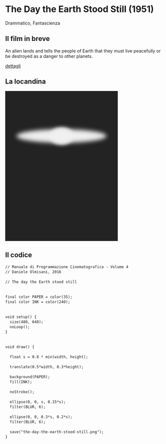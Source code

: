 # The Day the Earth Stood Still (1951)

Drammatico, Fantascienza

## Il film in breve
An alien lands and tells the people of Earth that they must live peacefully or be destroyed as a danger to other planets.

[dettagli](https://www.imdb.com/title/tt0043456/)

## La locandina
<img src="the-day-the-earth-stood-still.png"  width="360px" title="The Day the Earth Stood Still">


## Il codice
```processing
// Manuale di Programmazione Cinematografica - Volume 4
// Daniele Olmisani, 2016

// The day the Earth stood still


final color PAPER = color(35);
final color INK = color(240);


void setup() {
  size(480, 640);
  noLoop();
}


void draw() {
  
  float s = 0.8 * min(width, height);
  
  translate(0.5*width, 0.3*height);
  
  background(PAPER);
  fill(INK);
  
  noStroke();
  
  ellipse(0, 0, s, 0.15*s);
  filter(BLUR, 6);
  
  ellipse(0, 0, 0.3*s, 0.2*s);
  filter(BLUR, 6);
  
  save("the-day-the-earth-stood-still.png");
}
```

